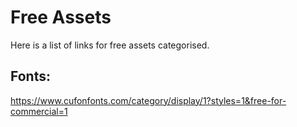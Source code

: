 # Free Assets

Here is a list of links for free assets categorised.

## Fonts:

https://www.cufonfonts.com/category/display/1?styles=1&free-for-commercial=1
